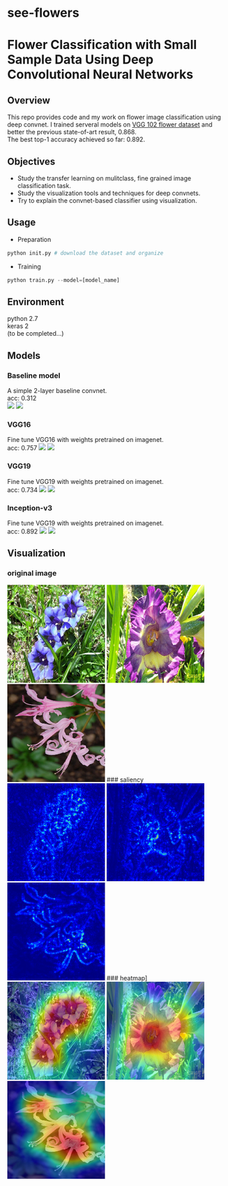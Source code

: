 # see-flowers
# Flower Classification with Small Sample Data Using Deep Convolutional Neural Networks

## Overview
This repo provides code and my work on flower image classification using deep convnet. I trained serveral models on [VGG 102 flower dataset](http://www.robots.ox.ac.uk/~vgg/data/flowers/102/) and better the previous state-of-art result, 0.868.  
The best top-1 accuracy achieved so far: 0.892.

## Objectives
* Study the transfer learning on mulitclass, fine grained image classification task.
* Study the visualization tools and techniques for deep convnets.
* Try to explain the convnet-based classifier using visualization.

## Usage
* Preparation
```python
python init.py # download the dataset and organize

```
* Training
```python
python train.py --model=[model_name]

```

## Environment
python 2.7  
keras 2  
(to be completed...)
## Models
  
### Baseline model
A simple 2-layer baseline convnet.  
acc: 0.312  
<img src="https://github.com/qqu0127/see-flowers/tree/master/img/learning%20curves/baseline_acc.png">
<img src="https://github.com/qqu0127/see-flowers/tree/master/img/learning%20curves/baseline_loss.png">
### VGG16
Fine tune VGG16 with weights pretrained on imagenet.  
acc: 0.757
<img src="https://github.com/qqu0127/see-flowers/tree/master/img/learning%20curves/vgg16_acc.png">
<img src="https://github.com/qqu0127/see-flowers/tree/master/img/learning%20curves/vgg16_loss.png">

### VGG19
Fine tune VGG19 with weights pretrained on imagenet.  
acc: 0.734
<img src="https://github.com/qqu0127/see-flowers/tree/master/img/learning%20curves/vgg19_acc.png">
<img src="https://github.com/qqu0127/see-flowers/tree/master/img/learning%20curves/vgg19_loss.png">

### Inception-v3
Fine tune VGG19 with weights pretrained on imagenet.  
acc: 0.892
<img src="https://github.com/qqu0127/see-flowers/tree/master/img/learning%20curves/inception-v3_acc.png">
<img src="https://github.com/qqu0127/see-flowers/tree/master/img/learning%20curves/inception-v3_loss.png">

## Visualization
### original image
<img src="https://github.com/qqu0127/see-flowers/blob/master/img/vis/0_original.png">
<img src="https://github.com/qqu0127/see-flowers/blob/master/img/vis/4_ori.png">
<img src="https://github.com/qqu0127/see-flowers/blob/master/img/vis/8_ori.png">
### saliency
<img src="https://github.com/qqu0127/see-flowers/blob/master/img/vis/0_saliency.png">
<img src="https://github.com/qqu0127/see-flowers/blob/master/img/vis/4_saliency.png">
<img src="https://github.com/qqu0127/see-flowers/blob/master/img/vis/8_saliency.png">
### heatmap]
<img src="https://github.com/qqu0127/see-flowers/blob/master/img/vis/0_heatmap.png">
<img src="https://github.com/qqu0127/see-flowers/blob/master/img/vis/4_heatmap.png">
<img src="https://github.com/qqu0127/see-flowers/blob/master/img/vis/8_heatmap.png">

